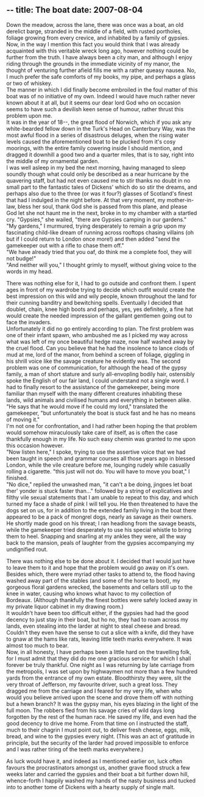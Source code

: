 --
title: The boat
date: 2007-08-04
---

Down the meadow, across the lane, there was once was a boat, an old derelict barge, stranded in the middle of a field, with rusted portholes, foliage growing from every crevice, and inhabited by a family of gypsies.  
Now, in the way I mention this fact you would think that I was already acquainted with this veritable wreck long ago, however nothing could be further from the truth. I have always been a city man, and although I enjoy riding through the grounds in the immediate vicinity of my manor, the thought of venturing further afield fills me with a rather queasy nausea. No, I much prefer the safe comforts of my books, my pipe, and perhaps a glass or two of whiskey.  
The manner in which I did finally become embroiled in the foul matter of this boat was of no initiative of my own. Indeed I would have much rather never known about it at all, but it seems our dear lord God who on occasion seems to have such a devilish keen sense of humour, rather thrust this problem upon me.  
It was in the year of 18--, the great flood of Norwich, which if you ask any white-bearded fellow down in the Turk's Head on Canterbury Way, was the most awful flood in a series of disastrous deluges, when the rising water levels caused the aforementioned boat to be plucked from it's cosy moorings, with the entire family cowering inside I should mention, and dragged it downhill a good two and a quarter miles, that is to say, right into the middle of my ornamental garden.  
I was well asleep in my bed the next morning, having managed to sleep soundly though what could only be described as a near hurricane by the quavering staff, but had not even caused me to stir thanks no doubt in no small part to the fantastic tales of Dickens' which do so stir the dreams, and perhaps also due to the three (or was it four?) glasses of Scotland's finest that had I indulged in the night before. At that very moment, my mother-in-law, bless her soul, thank God she is passed from this plane, and please God let she not haunt me in the next, broke in to my chamber with a startled cry. "Gypsies," she wailed, "there are Gypsies camping in our gardens."  
"My gardens," I murmured, trying desperately to remain a grip upon my fascinating child-like dream of running across rooftops chasing villains (oh but if I could return to London once more!) and then added "send the gamekeeper out with a rifle to chase them off."  
"We have already tried that you oaf, do think me a complete fool, they will not budge!"  
"And neither will you," I thought grimly to myself, without giving voice to the words in my head.  

There was nothing else for it, I had to go outside and confront them. I spent ages in front of my wardrobe trying to decide which outfit would create the best impression on this wild and wily people, known throughout the land for their cunning banditry and bewitching spells. Eventually I decided that doublet, chain, knee high boots and perhaps, yes, yes definitely, a fine hat would create the needed impression of the gallant gentlemen going out to face the invaders.  
Unfortunately it did no go entirely according to plan. The first problem was one of their infant spawn, who ambushed me as I picked my way across what was left of my once beautiful hedge maze, now half washed away by the cruel flood. Can you believe that he had the insolence to lance clods of mud at me, lord of the manor, from behind a screen of foliage, giggling in his shrill voice like the savage creature he evidently was. The second problem was one of communication, for although the head of the gypsy family, a man of short stature and surly all-envopling bodily hair, ostensibly spoke the English of our fair land, I could understand not a single word. I had to finally resort to the assistance of the gamekeeper, being more familiar than myself with the many different creatures inhabiting these lands, wild animals and civilised humans and everything in between alike.  
"He says that he would move if he could my lord," translated the gamekeeper, "but unfortunately the boat is stuck fast and he has no means of moving it."  
I'm not one for confrontation, and I had rather been hoping the that problem would somehow miraculously take care of itself, as is often the case thankfully enough in my life. No such easy chemin was granted to me upon this occasion however.  
"Now listen here," I spoke, trying to use the assertive voice that we had been taught in speech and grammar courses all those years ago in blessed London, while the vile creature before me, lounging rudely while casually rolling a cigarette. "this just will not do. You will have to move you boat," I finished.  
"No dice," replied the unwashed man, "it can't a be doing, jingoes let boat ther' yonder is stuck faster than..." followed by a string of explicatives and filthy vile sexual statements that I am unable to repeat to this day, and which turned my face a shade of pink I will tell you. He then threatened to have the dogs set on us, for in addition to the extended family living in the boat there appeared to be a pack of mongrel dogs, nearly as savage as their owners. He shortly made good on his threat; I ran headlong from the savage beasts, while the gamekeeper tried desperately to use his special whistle to bring them to heel. Snapping and snarling at my ankles they were, all the way back to the mansion, peals of laughter from the gypsies accompanying my undignified rout.

There was nothing else to be done about it. I decided that I would just have to leave them to it and hope that the problem would go away on it's own. Besides which, there were myriad other tasks to attend to, the flood having washed away part of the stables (and some of the horse to boot), my gorgeous floral gardens wrecked, the basements and cellars still up to the knee in water, causing who knows what havoc to my collection of Bordeaux. (Although thankfully the finest bottles were safely locked away in my private liquor cabinet in my drawing room.)  
It wouldn't have been too difficult either, if the gypsies had had the good decency to just stay in their boat, but ho no, they had to roam across my lands, even stealing into the larder at night to steal cheese and bread. Couldn't they even have the sense to cut a slice with a knife, did they have to gnaw at the hams like rats, leaving little teeth marks everywhere. It was almost too much to bear.  
Now, in all honesty, I have perhaps been a little hard on the travelling folk, for I must admit that they did do me one gracious service for which I shall forever be truly thankful. One night as I was returning by late carriage from the metropolis, I was set upon by highwaymen not more than a few hundred yards from the entrance of my own estate. Bloodthirsty they were, slit the very throat of Jefferson, my favourite driver, such a great loss. They dragged me from the carriage and I feared for my very life, when who would you believe arrived upon the scene and drove them off with nothing but a hewn branch? It was the gypsy man, his eyes blazing in the light of the full moon. The robbers fled from his savage cries of wild days long forgotten by the rest of the human race. He saved my life, and even had the good decency to drive me home. From that time on I instructed the staff, much to their chagrin I must point out, to deliver fresh cheese, eggs, milk, bread, and wine to the gypsies every night. (This was an act of gratitude in principle, but the security of the larder had proved impossible to enforce and I was rather tiring of the teeth marks everywhere.)

As luck would have it, and indeed as I mentioned earlier on, luck often favours the procrastinators amongst us, another grave flood struck a few weeks later and carried the gypsies and their boat a bit further down hill, whence-forth I happily washed my hands of the nasty business and tucked into to another tome of Dickens with a hearty supply of single malt.